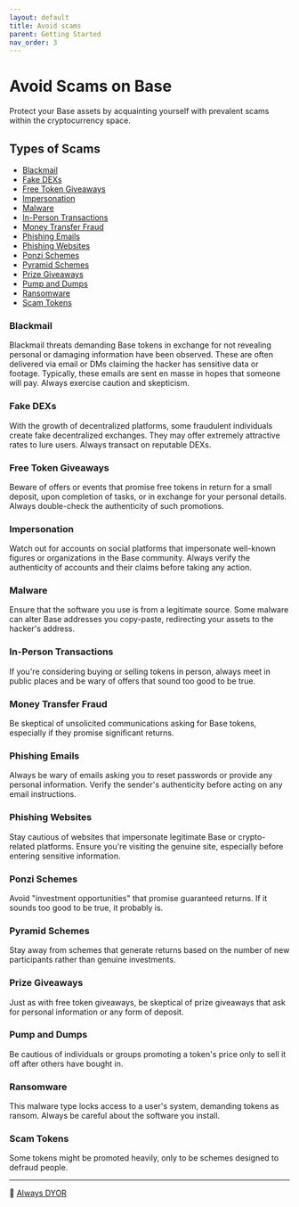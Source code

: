 ```yaml
---
layout: default
title: Avoid scams
parent: Getting Started
nav_order: 3
---
```


# Avoid Scams on Base

Protect your Base assets by acquainting yourself with prevalent scams within the
cryptocurrency space.

## Types of Scams

- [Blackmail](#blackmail)
- [Fake DEXs](#fake-dexs)
- [Free Token Giveaways](#free-token-giveaways)
- [Impersonation](#impersonation)
- [Malware](#malware)
- [In-Person Transactions](#in-person-transactions)
- [Money Transfer Fraud](#money-transfer-fraud)
- [Phishing Emails](#phishing-emails)
- [Phishing Websites](#phishing-websites)
- [Ponzi Schemes](#ponzi-schemes)
- [Pyramid Schemes](#pyramid-schemes)
- [Prize Giveaways](#prize-giveaways)
- [Pump and Dumps](#pump-and-dumps)
- [Ransomware](#ransomware)
- [Scam Tokens](#scam-tokens)

### Blackmail

Blackmail threats demanding Base tokens in exchange for not revealing personal
or damaging information have been observed. These are often delivered via email
or DMs claiming the hacker has sensitive data or footage. Typically, these
emails are sent en masse in hopes that someone will pay. Always exercise caution
and skepticism.

### Fake DEXs

With the growth of decentralized platforms, some fraudulent individuals create
fake decentralized exchanges. They may offer extremely attractive rates to lure
users. Always transact on reputable DEXs.

### Free Token Giveaways

Beware of offers or events that promise free tokens in return for a small
deposit, upon completion of tasks, or in exchange for your personal details.
Always double-check the authenticity of such promotions.

### Impersonation

Watch out for accounts on social platforms that impersonate well-known figures
or organizations in the Base community. Always verify the authenticity of
accounts and their claims before taking any action.

### Malware

Ensure that the software you use is from a legitimate source. Some malware can
alter Base addresses you copy-paste, redirecting your assets to the hacker's
address.

### In-Person Transactions

If you're considering buying or selling tokens in person, always meet in public
places and be wary of offers that sound too good to be true.

### Money Transfer Fraud

Be skeptical of unsolicited communications asking for Base tokens, especially if
they promise significant returns.

### Phishing Emails

Always be wary of emails asking you to reset passwords or provide any personal
information. Verify the sender's authenticity before acting on any email
instructions.

### Phishing Websites

Stay cautious of websites that impersonate legitimate Base or crypto-related
platforms. Ensure you're visiting the genuine site, especially before entering
sensitive information.

### Ponzi Schemes

Avoid "investment opportunities" that promise guaranteed returns. If it sounds
too good to be true, it probably is.

### Pyramid Schemes

Stay away from schemes that generate returns based on the number of new
participants rather than genuine investments.

### Prize Giveaways

Just as with free token giveaways, be skeptical of prize giveaways that ask for
personal information or any form of deposit.

### Pump and Dumps

Be cautious of individuals or groups promoting a token's price only to sell it
off after others have bought in.

### Ransomware

This malware type locks access to a user's system, demanding tokens as ransom.
Always be careful about the software you install.

### Scam Tokens

Some tokens might be promoted heavily, only to be schemes designed to defraud
people.

---

🔵 [Always DYOR](https://basehub.org/docs/getting-started/dyor/)

